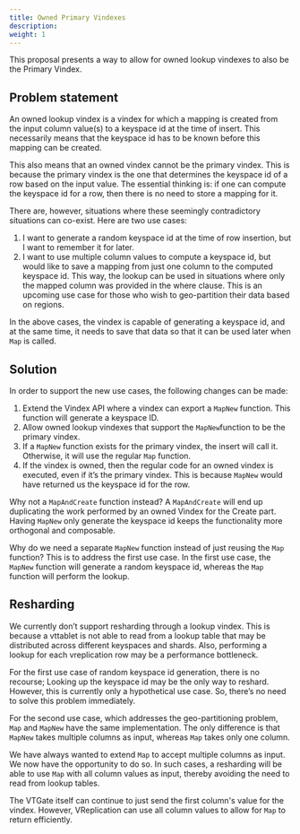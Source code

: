 ```yaml
---
title: Owned Primary Vindexes
description:
weight: 1
---
```

This proposal presents a way to allow for owned lookup vindexes to also be the Primary Vindex.

## Problem statement
An owned lookup vindex is a vindex for which a mapping is created from the input column value(s) to a keyspace id at the time of insert. This necessarily means that the keyspace id has to be known before this mapping can be created.

This also means that an owned vindex cannot be the primary vindex. This is because the primary vindex is the one that determines the keyspace id of a row based on the input value. The essential thinking is: if one can compute the keyspace id for a row, then there is no need to store a mapping for it.

There are, however, situations where these seemingly contradictory situations can co-exist. Here are two use cases:
1. I want to generate a random keyspace id at the time of row insertion, but I want to remember it for later.
2. I want to use multiple column values to compute a keyspace id, but would like to save a mapping from just one column to the computed keyspace id. This way, the lookup can be used in situations where only the mapped column was provided in the where clause. This is an upcoming use case for those who wish to geo-partition their data based on regions.

In the above cases, the vindex is capable of generating a keyspace id, and at the same time, it needs to save that data so that it can be used later when `Map` is called.

## Solution
In order to support the new use cases, the following changes can be made:
1. Extend the Vindex API where a vindex can export a `MapNew` function. This function will generate a keyspace ID.
2. Allow owned lookup vindexes that support the `MapNew`function to be the primary vindex.
3. If a `MapNew` function exists for the primary vindex, the insert will call it. Otherwise, it will use the regular `Map` function.
4. If the vindex is owned, then the regular code for an owned vindex is executed, even if it’s the primary vindex. This is because `MapNew` would have returned us the keyspace id for the row.

Why not a `MapAndCreate` function instead?
A `MapAndCreate` will end up duplicating the work performed by an owned Vindex for the Create part. Having `MapNew` only generate the keyspace id keeps the functionality more orthogonal and composable.

Why do we need a separate `MapNew` function instead of just reusing the `Map` function?
This is to address the first use case. In the first use case, the `MapNew` function will generate a random keyspace id, whereas the `Map` function will perform the lookup.

## Resharding
We currently don’t support resharding through a lookup vindex. This is because a vttablet is not able to read from a lookup table that may be distributed across different keyspaces and shards. Also, performing a lookup for each vreplication row may be a performance bottleneck.

For the first use case of random keyspace id generation, there is no recourse; Looking up the keyspace id may be the only way to reshard. However, this is currently only a hypothetical use case. So, there’s no need to solve this problem immediately.

For the second use case, which addresses the geo-partitioning problem, `Map` and `MapNew` have the same implementation. The only difference is that `MapNew` takes multiple columns as input, whereas `Map` takes only one column.

We have always wanted to extend `Map` to accept multiple columns as input. We now have the opportunity to do so. In such cases, a resharding will be able to use `Map` with all column values as input, thereby avoiding the need to read from lookup tables.

The VTGate itself can continue to just send the first column's value for the vindex. However, VReplication can use all column values to allow for `Map` to return efficiently.
